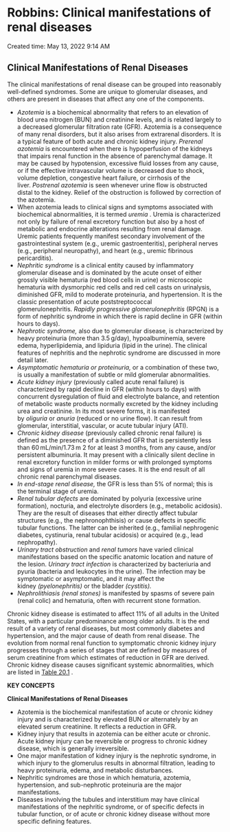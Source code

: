 # Robbins: Clinical manifestations of renal diseases

Created time: May 13, 2022 9:14 AM

## Clinical Manifestations of Renal Diseases

The clinical manifestations of renal disease can be grouped into reasonably well-defined syndromes. Some are unique to glomerular diseases, and others are present in diseases that affect any one of the components.

- *Azotemia* is a biochemical abnormality that refers to an elevation of blood urea nitrogen (BUN) and creatinine levels, and is related largely to a decreased glomerular filtration rate (GFR). Azotemia is a consequence of many renal disorders, but it also arises from extrarenal disorders. It is a typical feature of both acute and chronic kidney injury. *Prerenal azotemia* is encountered when there is hypoperfusion of the kidneys that impairs renal function in the absence of parenchymal damage. It may be caused by hypotension, excessive fluid losses from any cause, or if the effective intravascular volume is decreased due to shock, volume depletion, congestive heart failure, or cirrhosis of the liver. *Postrenal azotemia* is seen whenever urine flow is obstructed distal to the kidney. Relief of the obstruction is followed by correction of the azotemia.
- When azotemia leads to clinical signs and symptoms associated with biochemical abnormalities, it is termed *uremia* . Uremia is characterized not only by failure of renal excretory function but also by a host of metabolic and endocrine alterations resulting from renal damage. Uremic patients frequently manifest secondary involvement of the gastrointestinal system (e.g., uremic gastroenteritis), peripheral nerves (e.g., peripheral neuropathy), and heart (e.g., uremic fibrinous pericarditis).
- *Nephritic syndrome* is a clinical entity caused by inflammatory glomerular disease and is dominated by the acute onset of either grossly visible hematuria (red blood cells in urine) or microscopic hematuria with dysmorphic red cells and red cell casts on urinalysis, diminished GFR, mild to moderate proteinuria, and hypertension. It is the classic presentation of acute poststreptococcal glomerulonephritis. *Rapidly progressive glomerulonephritis* (RPGN) is a form of nephritic syndrome in which there is rapid decline in GFR (within hours to days).
- *Nephrotic syndrome,* also due to glomerular disease, is characterized by heavy proteinuria (more than 3.5 g/day), hypoalbuminemia, severe edema, hyperlipidemia, and lipiduria (lipid in the urine). The clinical features of nephritis and the nephrotic syndrome are discussed in more detail later.
- *Asymptomatic hematuria or proteinuria,* or a combination of these two, is usually a manifestation of subtle or mild glomerular abnormalities.
- *Acute kidney injury* (previously called acute renal failure) is characterized by rapid decline in GFR (within hours to days) with concurrent dysregulation of fluid and electrolyte balance, and retention of metabolic waste products normally excreted by the kidney including urea and creatinine. In its most severe forms, it is manifested by *oliguria* or *anuria* (reduced or no urine flow). It can result from glomerular, interstitial, vascular, or acute tubular injury (ATI).
- *Chronic kidney disease* (previously called chronic renal failure) is defined as the presence of a diminished GFR that is persistently less than 60 mL/min/1.73 m 2 for at least 3 months, from any cause, and/or persistent albuminuria. It may present with a clinically silent decline in renal excretory function in milder forms or with prolonged symptoms and signs of uremia in more severe cases. It is the end result of all chronic renal parenchymal diseases.
- *In end-stage renal disease,* the GFR is less than 5% of normal; this is the terminal stage of uremia.
- *Renal tubular defects* are dominated by polyuria (excessive urine formation), nocturia, and electrolyte disorders (e.g., metabolic acidosis). They are the result of diseases that either directly affect tubular structures (e.g., the nephronophthisis) or cause defects in specific tubular functions. The latter can be inherited (e.g., familial nephrogenic diabetes, cystinuria, renal tubular acidosis) or acquired (e.g., lead nephropathy).
- *Urinary tract obstruction* and *renal tumors* have varied clinical manifestations based on the specific anatomic location and nature of the lesion. *Urinary tract infection* is characterized by bacteriuria and pyuria (bacteria and leukocytes in the urine). The infection may be symptomatic or asymptomatic, and it may affect the kidney *(pyelonephritis)* or the bladder *(cystitis).*
- *Nephrolithiasis (renal stones)* is manifested by spasms of severe pain (renal colic) and hematuria, often with recurrent stone formation.

Chronic kidney disease is estimated to affect 11% of all adults in the United States, with a particular predominance among older adults. It is the end result of a variety of renal diseases, but most commonly diabetes and hypertension, and the major cause of death from renal disease. The evolution from normal renal function to symptomatic chronic kidney injury progresses through a series of stages that are defined by measures of serum creatinine from which estimates of reduction in GFR are derived. Chronic kidney disease causes significant systemic abnormalities, which are listed in [Table 20.1](https://www-clinicalkey-com.eproxy.lib.hku.hk/t0010) .

**KEY CONCEPTS**

**Clinical Manifestations of Renal Diseases**

- Azotemia is the biochemical manifestation of acute or chronic kidney injury and is characterized by elevated BUN or alternately by an elevated serum creatinine. It reflects a reduction in GFR.
- Kidney injury that results in azotemia can be either acute or chronic. Acute kidney injury can be reversible or progress to chronic kidney disease, which is generally irreversible.
- One major manifestation of kidney injury is the nephrotic syndrome, in which injury to the glomerulus results in abnormal filtration, leading to heavy proteinuria, edema, and metabolic disturbances.
- Nephritic syndromes are those in which hematuria, azotemia, hypertension, and sub-nephrotic proteinuria are the major manifestations.
- Diseases involving the tubules and interstitium may have clinical manifestations of the nephritic syndrome, or of specific defects in tubular function, or of acute or chronic kidney disease without more specific defining features.